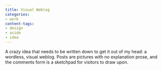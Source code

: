 ```yaml
---
title: Visual Weblog
categories:
- work
content-tags:
- design
- aside
- idea
---
```


A crazy idea that needs to be written down to get it out of my head: a wordless, visual weblog.  Posts are pictures with no explanation prose, and the comments form is a sketchpad for visitors to draw upon.
